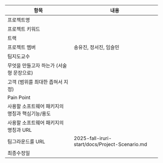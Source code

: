 | 항목 | 내용 |
|------|------|
| 프로젝트명 |  |
| 프로젝트 키워드 |  |
| 트랙 |  |
| 프로젝트 멤버 | 송유진, 정서진, 임슬민 |
| 팀지도교수 |  |
| 무엇을 만들고자 하는가 (서술형 문장으로) |  |
| 고객 (범위를 최대한 좁혀서 지정) |  |
| Pain Point |  |
| 사용할 소프트웨어 패키지의 명칭과 핵심기능/용도 |  |
| 사용할 소프트웨어 패키지의 명칭과 URL |  |
| 팀그라운드룰 URL | 2025-fall-iruri-start/docs/Project-Scenario.md  |
| 최종수정일 |  |

